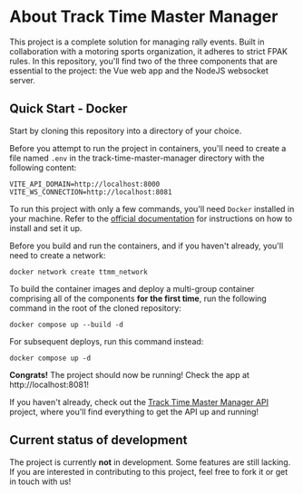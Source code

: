 # About Track Time Master Manager

This project is a complete solution for managing rally events. Built in collaboration with a motoring sports organization, it adheres to strict FPAK rules.
In this repository, you'll find two of the three components that are essential to the project: the Vue web app and the NodeJS websocket server.

## Quick Start - Docker

Start by cloning this repository into a directory of your choice.

Before you attempt to run the project in containers, you'll need to create a file named `.env` in the track-time-master-manager directory with the following content:

```
VITE_API_DOMAIN=http://localhost:8000
VITE_WS_CONNECTION=http://localhost:8081
```

To run this project with only a few commands, you'll need `Docker` installed in your machine. Refer to the [official documentation](https://docs.docker.com/engine/) for instructions on how to install and set it up.

Before you build and run the containers, and if you haven't already, you'll need to create a network:

```
docker network create ttmm_network
```

To build the container images and deploy a multi-group container comprising all of the components **for the first time**, run the following command in the root of the cloned repository:

```
docker compose up --build -d
```

For subsequent deploys, run this command instead:

```
docker compose up -d
```

**Congrats!** The project should now be running! Check the app at http://localhost:8081!

If you haven't already, check out the [Track Time Master Manager API](https://github.com/AlSilDev/TrackTimeMasterManagerAPI) project, where you'll find everything to get the API up and running!

## Current status of development
The project is currently **not** in development. Some features are still lacking. If you are interested in contributing to this project, feel free to fork it or get in touch with us!
